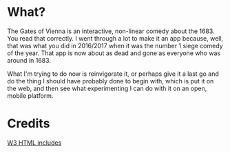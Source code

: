 # What?

The Gates of Vienna is an interactive, non-linear comedy about the 1683. You read that correctly. I went through a lot to make it an app because, well, that was what you did in 2016/2017 when it was the number 1 siege comedy of the year. That app is now about as dead and gone as everyone who was around in 1683.

What I'm trying to do now is reinvigorate it, or perhaps give it a last go and do the thing I should have probably done to begin with, which is put it on the web, and then see what experimenting I can do with it on an open, mobile platform.

# Credits

[W3 HTML includes](https://www.w3schools.com/howto/howto_html_include.asp)
